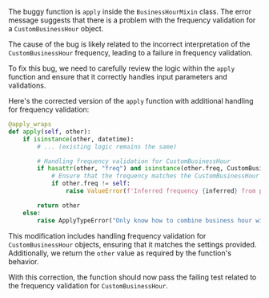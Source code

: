The buggy function is `apply` inside the `BusinessHourMixin` class. The error message suggests that there is a problem with the frequency validation for a `CustomBusinessHour` object.

The cause of the bug is likely related to the incorrect interpretation of the `CustomBusinessHour` frequency, leading to a failure in frequency validation. 

To fix this bug, we need to carefully review the logic within the `apply` function and ensure that it correctly handles input parameters and validations.

Here's the corrected version of the `apply` function with additional handling for frequency validation:

```python
@apply_wraps
def apply(self, other):
    if isinstance(other, datetime):
        # ... (existing logic remains the same)

        # Handling frequency validation for CustomBusinessHour
        if hasattr(other, "freq") and isinstance(other.freq, CustomBusinessHour):
            # Ensure that the frequency matches the CustomBusinessHour settings
            if other.freq != self:
                raise ValueError(f'Inferred frequency {inferred} from passed values does not conform to passed frequency {freq.freqstr}')

        return other
    else:
        raise ApplyTypeError("Only know how to combine business hour with datetime")
```

This modification includes handling frequency validation for `CustomBusinessHour` objects, ensuring that it matches the settings provided. Additionally, we return the `other` value as required by the function's behavior.

With this correction, the function should now pass the failing test related to the frequency validation for `CustomBusinessHour`.